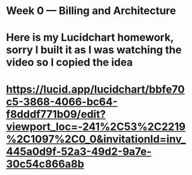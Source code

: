 # Week 0 — Billing and Architecture
# Here is my Lucidchart homework, sorry I built it as I was watching the video so I copied the idea
# https://lucid.app/lucidchart/bbfe70c5-3868-4066-bc64-f8dddf771b09/edit?viewport_loc=-241%2C53%2C2219%2C1097%2C0_0&invitationId=inv_445a0d9f-52a3-49d2-9a7e-30c54c866a8b